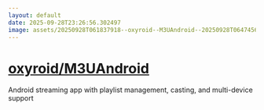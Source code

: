 ```yaml
---
layout: default
date: 2025-09-28T23:26:56.302497
image: assets/20250928T061837918--oxyroid--M3UAndroid--20250928T064745684--cropped.png
---
```


# [oxyroid/M3UAndroid](https://github.com/oxyroid/M3UAndroid)

Android streaming app with playlist management, casting, and multi-device support
